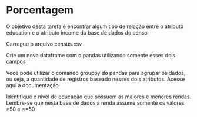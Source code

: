 # Porcentagem

O objetivo desta tarefa é encontrar algum tipo de relação entre o atributo education e o atributo income da base de dados do censo

Carregue o arquivo census.csv

Crie um novo dataframe com o pandas utilizando somente esses dois campos

Você pode utilizar o comando groupby do pandas para agrupar os dados, ou seja, a quantidade de registros baseado nesses dois atributos. Acesse aqui a documentação

Identifique o nível de educação que possuem as maiores e menores rendas. Lembre-se que nesta base de dados a renda assume somente os valores >50 e <=50